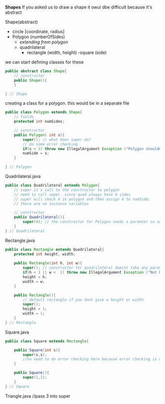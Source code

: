 **Shapes**
If you asked us to draw a shape it owul dbe difficult because it's abstract

Shape(abstract)
- circle [coordinate, radius]
- Polygon (numberOfSides)
    - *extending from polygon*
    - quadrilateral
        - rectangle (width, height)
            -square (side)

we can start defining classes for these

``` java
public abstract class Shape{
    // constructor
    public Shape(){
    }

} // Shape

```

creating a class for a polygon. this would be in a separate file

```java
public class Polygon extends Shape{
    // fields
    protected int numSides;

    // constructor
    public Polygon( int s){
        super(); // what does super do?
        // do some error checking
        if(s < 3) throw new IllegalArgument Exception ("Polygon shouldn't have less than 3 sides");
        numSide = s;
    }

} // Polygon

```

Quadrilateral.java
```java
public class Quadrilateral extends Polygon{
    // super is a call to the constructor to polygon
    // need to call super. since quad always have 4 sides
    // super will check 4 in polygon and then assign 4 to numSide;
    // there are no instance variables

    // constructor
    public Quadrilateral(){
        super(4); // the constructor for Polygon needs a paramter so super pass 4 into the constructor.
    }
} // Quadrilateral

```

Rectangle.java
```java
public class Rectangle extends Quadrilateral{
    protected int height, width;
    
    public Rectangle(int h, int w){
        super(); // constructor for quadrilateral doesnt take any parameters so it's empty
        if(h < 1 || w <  1) throw new IllegalArgument Exception ("Not big enough");
        height = h;
        width = w;
    }

    public Rectangle(){
        // default rectangle if you dont give a height or width
        super();
        height = 1;
        width = 1;
    }
} // Rectangle

```
Square.java
```java
public class Square extends Rectangle{

    public Square(int s){
        super(s,s);
        //no need to do error checking here because error checking is done in rectangle class
    }

    public Square(){
        super(1,1);
    }
} // Square
```

Triangle.java
//pass 3 into super 
